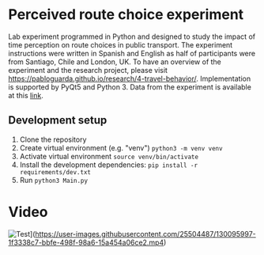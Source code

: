 # Perceived route choice experiment
Lab experiment programmed in Python and designed to study the impact of time perception on route choices in public transport. The experiment instructions were written in Spanish and English as half of participants were from Santiago, Chile and London, UK. To have an overview of the experiment and the research project, please visit 
https://pabloguarda.github.io/research/4-travel-behavior/. Implementation is supported by PyQt5 and Python 3. Data from the experiment is available at this [link](https://github.com/pabloguarda/perceived-route-choice/tree/main/data).

## Development setup

1. Clone the repository
2. Create virtual environment (e.g. "venv") `python3 -m venv venv`
3. Activate virtual environment `source venv/bin/activate`
3. Install the development dependencies: `pip install -r requirements/dev.txt`
4. Run `python3 Main.py`

# Video 
![Test](https://github.com/pabloguarda/route-choice-experiment/blob/master/Videos/thumbnail-experiment-video.png)](https://user-images.githubusercontent.com/25504487/130095997-1f3338c7-bbfe-498f-98a6-15a454a06ce2.mp4)

